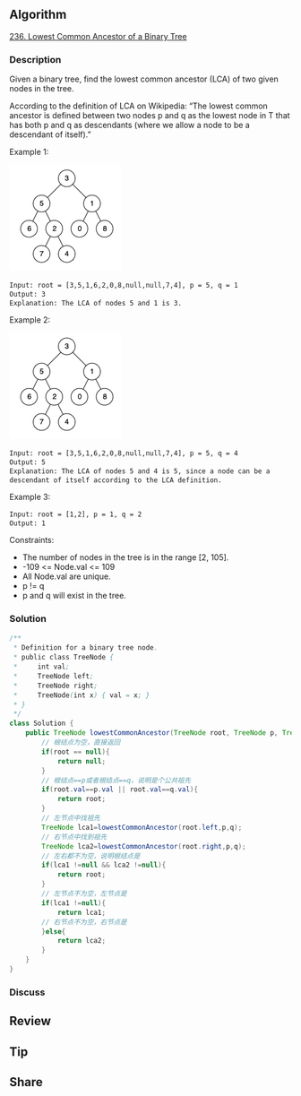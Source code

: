 ## Algorithm

[236. Lowest Common Ancestor of a Binary Tree](https://leetcode.com/problems/lowest-common-ancestor-of-a-binary-tree/)

### Description

Given a binary tree, find the lowest common ancestor (LCA) of two given nodes in the tree.

According to the definition of LCA on Wikipedia: “The lowest common ancestor is defined between two nodes p and q as the lowest node in T that has both p and q as descendants (where we allow a node to be a descendant of itself).”

Example 1:

![](assets/20210205-cedf9dff.png)

```
Input: root = [3,5,1,6,2,0,8,null,null,7,4], p = 5, q = 1
Output: 3
Explanation: The LCA of nodes 5 and 1 is 3.
```


Example 2:

![](assets/20210205-cedf9dff.png)

```
Input: root = [3,5,1,6,2,0,8,null,null,7,4], p = 5, q = 4
Output: 5
Explanation: The LCA of nodes 5 and 4 is 5, since a node can be a descendant of itself according to the LCA definition.
```


Example 3:

```
Input: root = [1,2], p = 1, q = 2
Output: 1
```

Constraints:

- The number of nodes in the tree is in the range [2, 105].
- -109 <= Node.val <= 109
- All Node.val are unique.
- p != q
- p and q will exist in the tree.

### Solution

```java
/**
 * Definition for a binary tree node.
 * public class TreeNode {
 *     int val;
 *     TreeNode left;
 *     TreeNode right;
 *     TreeNode(int x) { val = x; }
 * }
 */
class Solution {
    public TreeNode lowestCommonAncestor(TreeNode root, TreeNode p, TreeNode q) {
        // 根结点为空，直接返回
        if(root == null){
            return null;
        }
        // 根结点==p或者根结点==q，说明是个公共祖先
        if(root.val==p.val || root.val==q.val){
            return root;
        }
        // 左节点中找祖先
        TreeNode lca1=lowestCommonAncestor(root.left,p,q);
        // 右节点中找到祖先
        TreeNode lca2=lowestCommonAncestor(root.right,p,q);
        // 左右都不为空，说明根结点是
        if(lca1 !=null && lca2 !=null){
            return root;
        }
        // 左节点不为空，左节点是
        if(lca1 !=null){
            return lca1;
        // 右节点不为空，右节点是    
        }else{
            return lca2;
        }
    }
}
```

### Discuss

## Review


## Tip


## Share
